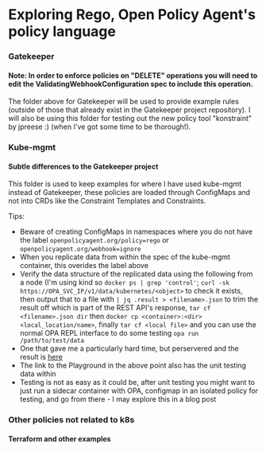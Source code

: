 # Exploring Rego, Open Policy Agent's policy language

### Gatekeeper

#### Note: In order to enforce policies on "DELETE" operations you will need to edit the ValidatingWebhookConfiguration spec to include this operation.

The folder above for Gatekeeper will be used to provide example rules (outside of those that already exist in the Gatekeeper project repository). I will also be using this folder for testing out the new policy tool "konstraint" by jpreese :) (when I've got some time to be thorough!).

### Kube-mgmt

#### Subtle differences to the Gatekeeper project

This folder is used to keep examples for where I have used kube-mgmt instead of Gatekeeper, these policies are loaded through ConfigMaps and not into CRDs like the Constraint Templates and Constraints.

Tips:
  - Beware of creating ConfigMaps in namespaces where you do not have the label `openpolicyagent.org/policy=rego` or `openpolicyagent.org/webhook=ignore`
  - When you replicate data from within the spec of the kube-mgmt container, this overides the label above
  - Verify the data structure of the replicated data using the following from a node (I'm using kind so `docker ps | grep 'control'`;
  `curl -sk https://OPA_SVC_IP/v1/data/kubernetes/<object>` to check it exists, then output that to a file with `| jq .result > <filename>.json` to trim the result off which is part of the REST API's response, `tar cf <filename>.json dir` then `docker cp <container>:<dir> <local_location/name>`, finally `tar cf <local file>` and you can use the normal OPA REPL interface to do some testing `opa run /path/to/test/data`
  - One that gave me a particularly hard time, but perservered and the result is [here](https://play.openpolicyagent.org/p/pcXTjTIni4)
  - The link to the Playground in the above point also has the unit testing data within
  - Testing is not as easy as it could be, after unit testing you might want to just run a sidecar container with OPA, configmap in an isolated policy for testing, and go from there - I may explore this in a blog post
  
  
  
  

### Other policies not related to k8s

#### Terraform and other examples
